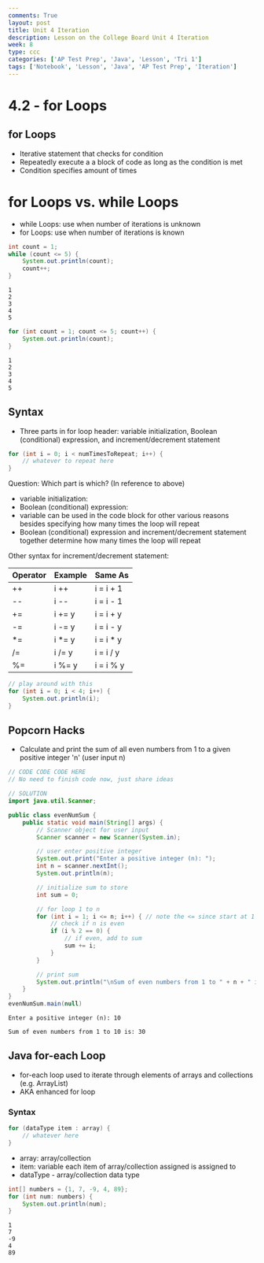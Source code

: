 ```yaml
---
comments: True
layout: post
title: Unit 4 Iteration
description: Lesson on the College Board Unit 4 Iteration
week: 8
type: ccc
categories: ['AP Test Prep', 'Java', 'Lesson', 'Tri 1']
tags: ['Notebook', 'Lesson', 'Java', 'AP Test Prep', 'Iteration']
---
```


# 4.2 - for Loops
## for Loops
- Iterative statement that checks for condition
- Repeatedly execute a a block of code as long as the condition is met
- Condition specifies amount of times



# for Loops vs. while Loops
- while Loops: use when number of iterations is unknown
- for Loops: use when number of iterations is known


```java
int count = 1;
while (count <= 5) {
    System.out.println(count);
    count++;
}
```

    1
    2
    3
    4
    5



```java
for (int count = 1; count <= 5; count++) {
    System.out.println(count);
}
```

    1
    2
    3
    4
    5


## Syntax
- Three parts in for loop header: variable initialization, Boolean (conditional) expression, and increment/decrement statement


```java
for (int i = 0; i < numTimesToRepeat; i++) { 
    // whatever to repeat here
}
```

Question: Which part is which? (In reference to above)

- variable initialization:
- Boolean (conditional) expression:
- variable can be used in the code block for other various reasons besides specifying how many times the loop will repeat
- Boolean (conditional) expression and increment/decrement statement together determine how many times the loop will repeat

Other syntax for increment/decrement statement:

|Operator | Example | Same As |
|----|--------|-----------|
| ++ |  i ++  | i = i + 1 |
| -- |  i --  | i = i - 1 |
| += | i += y | i = i + y |
| -= | i -= y | i = i - y |
| *= | i *= y | i = i * y |
| /= | i /= y | i = i / y |
| %= | i %= y | i = i % y |


```java
// play around with this 
for (int i = 0; i < 4; i++) { 
    System.out.println(i);
}
```

## Popcorn Hacks
- Calculate and print the sum of all even numbers from 1 to a given positive integer 'n' (user input n)


```java
// CODE CODE CODE HERE
// No need to finish code now, just share ideas
```


```java
// SOLUTION
import java.util.Scanner;

public class evenNumSum {
    public static void main(String[] args) {
        // Scanner object for user input
        Scanner scanner = new Scanner(System.in);

        // user enter positive integer
        System.out.print("Enter a positive integer (n): ");
        int n = scanner.nextInt();
        System.out.println(n);

        // initialize sum to store
        int sum = 0;

        // for loop 1 to n
        for (int i = 1; i <= n; i++) { // note the <= since start at 1
            // check if n is even
            if (i % 2 == 0) {
                // if even, add to sum
                sum += i;
            }
        }

        // print sum
        System.out.println("\nSum of even numbers from 1 to " + n + " is: " + sum);
    }
}
evenNumSum.main(null)
```

    Enter a positive integer (n): 10
    
    Sum of even numbers from 1 to 10 is: 30




## Java for-each Loop
- for-each loop used to iterate through elements of arrays and collections (e.g. ArrayList)
- AKA enhanced for loop
### Syntax


```java
for (dataType item : array) {
    // whatever here
}
```

- array: array/collection
- item: variable each item of array/collection assigned is assigned to
- dataType - array/collection data type


```java
int[] numbers = {1, 7, -9, 4, 89};
for (int num: numbers) {
    System.out.println(num);
}
```

    1
    7
    -9
    4
    89

